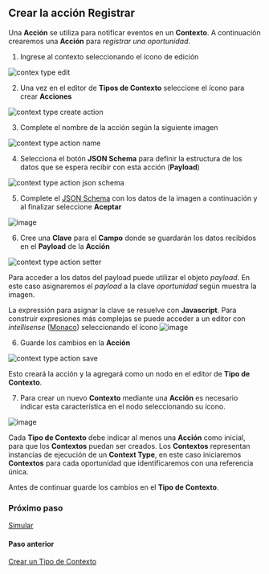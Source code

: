 ## Crear la acción Registrar
Una **Acción** se utiliza para notificar eventos en un **Contexto**. A continuación crearemos una **Acción** para *registrar una oportunidad*. 

1. Ingrese al contexto seleccionando el ícono de edición

![contex type edit](https://user-images.githubusercontent.com/44214222/118573110-7fd29400-b747-11eb-9430-4a8299e19b7b.png)

2. Una vez en el editor de **Tipos de Contexto** seleccione el ícono para crear **Acciones**

![context type create action](https://user-images.githubusercontent.com/44214222/118573457-39ca0000-b748-11eb-9891-ecb7adfec56c.png)

3. Complete el nombre de la acción según la siguiente imagen

![context type action name](https://user-images.githubusercontent.com/44214222/118573686-a7762c00-b748-11eb-95d8-fb8cef834afc.png)

4. Selecciona el botón **JSON Schema** para definir la estructura de los datos que se espera recibir con esta acción (**Payload**)

![context type action json schema](https://user-images.githubusercontent.com/44214222/118587570-7acf0e00-b762-11eb-9579-5710e2ef89c1.png)

5. Complete el [JSON Schema](https://json-schema.org/) con los datos de la imagen a continuación y al finalizar seleccione **Aceptar**

![image](https://user-images.githubusercontent.com/44214222/118587789-ced9f280-b762-11eb-9a86-4e92d0fe55e1.png)

6. Cree una **Clave** para el **Campo** donde se guardarán los datos recibidos en el **Payload** de la **Acción**

![context type action setter](https://user-images.githubusercontent.com/44214222/118588602-52e0aa00-b764-11eb-9a6a-377b9b124348.png)

Para acceder a los datos del payload puede utilizar el objeto *payload*. En este caso asignaremos el *payload* a la clave *oportunidad* según muestra la imagen. 

La expressión para asignar la clave se resuelve con **Javascript**. Para construir expresiones más complejas se puede acceder a un editor con *intellisense* ([Monaco](https://microsoft.github.io/monaco-editor/index.html)) seleccionando el ícono ![image](https://user-images.githubusercontent.com/44214222/118588304-bae2c080-b763-11eb-95d8-6ce8d858dd03.png)

6. Guarde los cambios en la **Acción**

![context type action save](https://user-images.githubusercontent.com/44214222/118588664-799ee080-b764-11eb-8c9b-a91b7b21b6ad.png)

Esto creará la acción y la agregará como un nodo en el editor de **Tipo de Contexto**. 

7. Para crear un nuevo **Contexto** mediante una **Acción** es necesario indicar esta característica en el nodo seleccionando su ícono.

![image](https://user-images.githubusercontent.com/44214222/118574354-d8a32c00-b749-11eb-825f-72b5449784ec.png)

Cada **Tipo de Contexto** debe indicar al menos una **Acción** como inicial, para que los **Contextos** puedan ser creados. Los **Contextos** representan instancias de ejecución de un **Context Type**, en este caso iniciaremos **Contextos** para cada oportunidad que identificaremos con una referencia única.

Antes de continuar guarde los cambios en el **Tipo de Contexto**.

### Próximo paso
[Simular](./nimflow-simulate.md)

#### Paso anterior
[Crear un Tipo de Contexto](./nimflow-createContextType.md)
